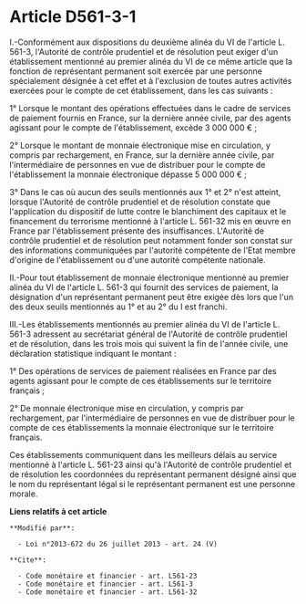 # Article D561-3-1

I.-Conformément aux dispositions du deuxième alinéa du VI de l'article L. 561-3, l'Autorité de contrôle prudentiel et de
résolution peut exiger d'un établissement mentionné au premier alinéa du VI de ce même article que la fonction de
représentant permanent soit exercée par une personne spécialement désignée à cet effet et à l'exclusion de toutes autres
activités exercées pour le compte de cet établissement, dans les cas suivants : 

1° Lorsque le montant des opérations effectuées dans le cadre de services de paiement fournis en France, sur la dernière
année civile, par des agents agissant pour le compte de l'établissement, excède 3 000 000 € ; 

2° Lorsque le montant de monnaie électronique mise en circulation, y compris par rechargement, en France, sur la dernière
année civile, par l'intermédiaire de personnes en vue de distribuer pour le compte de l'établissement la monnaie électronique
dépasse 5 000 000 € ; 

3° Dans le cas où aucun des seuils mentionnés aux 1° et 2° n'est atteint, lorsque l'Autorité de contrôle prudentiel et de
résolution constate que l'application du dispositif de lutte contre le blanchiment des capitaux et le financement du
terrorisme mentionné à l'article L. 561-32 mis en œuvre en France par l'établissement présente des insuffisances. L'Autorité
de contrôle prudentiel et de résolution peut notamment fonder son constat sur des informations communiquées par l'autorité
compétente de l'Etat membre d'origine de l'établissement ou d'une autorité compétente nationale. 

II.-Pour tout établissement de monnaie électronique mentionné au premier alinéa du VI de l'article L. 561-3 qui fournit des
services de paiement, la désignation d'un représentant permanent peut être exigée dès lors que l'un des deux seuils
mentionnés au 1° et au 2° du I est franchi. 

III.-Les établissements mentionnés au premier alinéa du VI de l'article L. 561-3 adressent au secrétariat général de
l'Autorité de contrôle prudentiel et de résolution, dans les trois mois qui suivent la fin de l'année civile, une déclaration
statistique indiquant le montant : 

1° Des opérations de services de paiement réalisées en France par des agents agissant pour le compte de ces établissements
sur le territoire français ; 

2° De monnaie électronique mise en circulation, y compris par rechargement, par l'intermédiaire de personnes en vue de
distribuer pour le compte de ces établissements la monnaie électronique sur le territoire français. 

Ces établissements communiquent dans les meilleurs délais au service mentionné à l'article L. 561-23 ainsi qu'à l'Autorité de
contrôle prudentiel et de résolution les coordonnées du représentant permanent désigné ainsi que le nom du représentant légal
si le représentant permanent est une personne morale.

**Liens relatifs à cet article**

	**Modifié par**:

	  - Loi n°2013-672 du 26 juillet 2013 - art. 24 (V)

	**Cite**:

	  - Code monétaire et financier - art. L561-23
	  - Code monétaire et financier - art. L561-3
	  - Code monétaire et financier - art. L561-32
